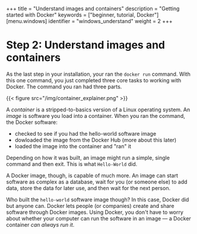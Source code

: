 +++
title = "Understand images and containers"
description = "Getting started with Docker"
keywords = ["beginner, tutorial, Docker"]
[menu.windows]
identifier = "windows_understand"
weight = 2
+++

#  Step 2: Understand images and containers

As the last step in your installation, your ran the `docker run` command. With this one command, you just completed three core tasks to working with Docker. The command you ran had three parts.

{{< figure src="/img/container_explainer.png" >}}

A *container* is a stripped-to-basics version of a Linux operating system. An *image* is software you load into a container. When you ran the command, the Docker software:

* checked to see if you had the hello-world software image
* dowloaded the image from the Docker Hub (more about this later)
* loaded the image into the container and "ran" it

Depending on how it was built, an image might run a simple, single command and then exit. This is what `Hello-World` did. 

A Docker image, though, is capable of much more. An image can start software as complex as a database, wait for you (or someone else) to add data, store the data for later use, and then wait for the next person.

Who built the `hello-world` software image though? In this case, Docker did but anyone can. Docker lets people (or companies) create and share software through Docker images. Using Docker, you don't have to worry about whether your computer can run the software in an image &mdash; a Docker container *can always run it*. 